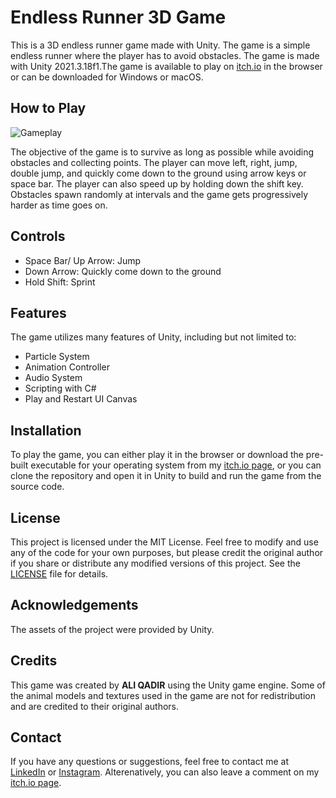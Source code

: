 # Endless Runner 3D Game

This is a 3D endless runner game made with Unity. The game is a simple endless runner where the player has to avoid obstacles. The game is made with Unity 2021.3.18f1.The game is available to play on [itch.io](https://mjcheonma.itch.io/endless-runner) in the browser or can be downloaded for Windows or macOS.

## How to Play

![Gameplay](./Assets/Icon/Gameplay.png)

The objective of the game is to survive as long as possible while avoiding obstacles and collecting points. The player can move left, right, jump, double jump, and quickly come down to the ground using arrow keys or space bar. The player can also speed up by holding down the shift key. Obstacles spawn randomly at intervals and the game gets progressively harder as time goes on.

## Controls

-   Space Bar/ Up Arrow: Jump
-   Down Arrow: Quickly come down to the ground
-   Hold Shift: Sprint

## Features

The game utilizes many features of Unity, including but not limited to:

-   Particle System
-   Animation Controller
-   Audio System
-   Scripting with C#
-   Play and Restart UI Canvas

## Installation

To play the game, you can either play it in the browser or download the pre-built executable for your operating system from my [itch.io page](https://mjcheonma.itch.io/endless-runner), or you can clone the repository and open it in Unity to build and run the game from the source code.

## License

This project is licensed under the MIT License. Feel free to modify and use any of the code for your own purposes, but please credit the original author if you share or distribute any modified versions of this project. See the [LICENSE](./LICENSE.txt) file for details.

## Acknowledgements

The assets of the project were provided by Unity.

## Credits

This game was created by **ALI QADIR** using the Unity game engine. Some of the animal models and textures used in the game are not for redistribution and are credited to their original authors.

## Contact

If you have any questions or suggestions, feel free to contact me at [LinkedIn](https://www.linkedin.com/in/MJcheonma/) or [Instagram](https://www.instagram.com/MJcheonma/). Alterenatively, you can also leave a comment on my [itch.io page](https://mjcheonma.itch.io/endless-runner).
